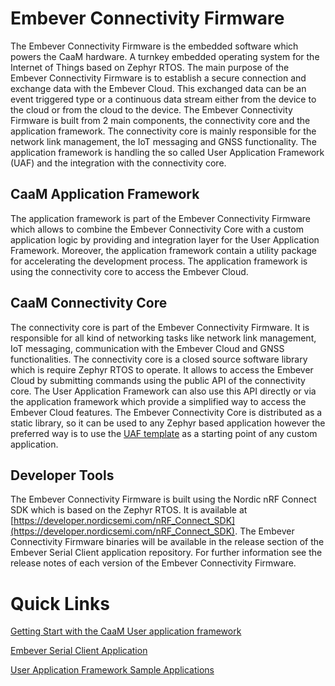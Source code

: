 
# Embever Connectivity Firmware

The Embever Connectivity Firmware is the embedded software which powers the CaaM hardware. A turnkey embedded operating system for the Internet of Things based on Zephyr RTOS. The main purpose of the Embever Connectivity Firmware is to establish a secure connection and exchange data with the Embever Cloud. This exchanged data can be an event triggered type or a continuous data stream either from the device to the cloud or from the cloud to the device.
The Embever Connectivity Firmware is built from 2 main components, the connectivity core and the application framework. The connectivity core is mainly responsible for the network link management, the IoT messaging and GNSS functionality. The application
framework is handling the so called User Application Framework (UAF) and the integration with the connectivity core.

## CaaM Application Framework

The application framework is part of the Embever Connectivity Firmware which allows to combine the Embever Connectivity Core with a custom application logic by providing and integration layer for the User Application Framework. Moreover, the application framework contain a utility package for accelerating the development process.
The application framework is using the connectivity core to access the Embever Cloud.

## CaaM Connectivity Core

The connectivity core is part of the Embever Connectivity Firmware. It is responsible for all kind of networking tasks like network link management, IoT messaging, communication with the Embever Cloud and GNSS functionalities.
The connectivity core is a closed source software library which is require Zephyr RTOS to operate. It allows to access the Embever Cloud by submitting commands using the public API of the connectivity core. The User Application Framework can also use this API directly or via the application framework which provide a simplified way to access the Embever Cloud features. The Embever Connectivity Core is distributed as a static library, so it can be used to any Zephyr based application however the preferred way is to use the [UAF template](../firmware/caam-app-framework/custom-app-framework/uaf_template.md) as a starting point of any custom application.

## Developer Tools

The Embever Connectivity Firmware is built using the Nordic nRF Connect SDK which is based on the Zephyr RTOS. It is available at [https://developer.nordicsemi.com/nRF_Connect_SDK](https://developer.nordicsemi.com/nRF_Connect_SDK). The Embever Connectivity Firmware binaries will be available in the release section of the Embever Serial Client application repository. For further information see the release notes of each version of the Embever Connectivity Firmware.

# Quick Links
[Getting Start with the CaaM User application framework](../firmware/caam-app-framework/custom-app-framework/uaf_getting_started.md)

[Embever Serial Client Application](../firmware/caam-app-framework/esp/esp-overview.md)

[User Application Framework Sample Applications](../firmware/caam-app-framework/custom-app-framework/samples/index.md)
